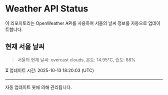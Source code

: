 
# Weather API Status

이 리포지토리는 OpenWeather API를 사용하여 서울의 날씨 정보를 자동으로 업데이트합니다.

## 현재 서울 날씨
> 서울의 현재 날씨: overcast clouds, 온도: 14.95°C, 습도: 88%

⏳ 업데이트 시간: 2025-10-13 18:20:03 (UTC)

---
자동 업데이트 봇에 의해 관리됩니다.
